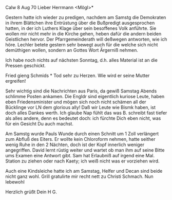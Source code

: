  Calw 8 Aug 70
Lieber Herrmann <Mögl>*

Gestern hatte ich wieder zu predigen, nachdem am Samstg die Demokraten in ihrem Blättchen ihre Entrüstung über die Bußpredigt ausgesprochen hatten, in der ich Luthers Klage über sein besoffenes Volk anführte. Sie wollen mir nicht mehr in die Kirche gehen, heben dafür die andern beiden Geistlichen hervor. Der Pfarrgemeinderath will deßwegen antworten, wie ich höre. Lechler betete gestern sehr bewegt auch für die welche sich nicht demüthigen wollen, sondern an Gottes Wort Ärgerniß nehmen.

Ich habe noch nichts auf nächsten Sonntag, d.h. alles Material ist an die Pressen geschickt.

Fried gieng Schmids <in Mangal.>* Tod sehr zu Herzen. Wie wird er seine Mutter ergreifen!

Sehr wichtig sind die Nachrichten aus Paris, da gewiß Samstag Abends schlimme Posten ankamen. Die Engldr sind eigentlich kuriose Leute, haben eben Friedensminister und mögen sich noch nicht schämen all der Bücklinge vor LN dem glorious ally! Daß wir Leute wie Bismk haben, ist doch alles Dankes werth. Ich glaube Nap fühlt das was B. schreibt fast tiefer als alles andere, denn es bedeutet doch: ich fürchte Dich eben nicht, was für ein Gesicht Du auch machst.

Am Samstg wurde Pauls Wunde durch einen Schnitt um 1 Zoll verlängert zum Abfluß des Eiters. Er wollte kein Chloroform nehmen, hatte seither wenig Ruhe in den 2 Nächten, doch ist der Kopf innerlich weniger angegriffen. 
David lernt rüstig weiter und wartet ob man ihm auf seine Bitte ums Examen eine Antwort gibt. Sam hat Erlaubniß auf irgend eine Mal. Station zu ziehen oder nach Kaety; ich weiß nicht was er vorziehen wird.

Auch eine Kindsleiche hatte ich am Samstag, Helfer und Decan sind beide nicht ganz wohl. Grill gratulirte mir recht nett zu Christi Schmach. 
Nun lebewohl

 Herzlich grüßt Dein
 H G.
